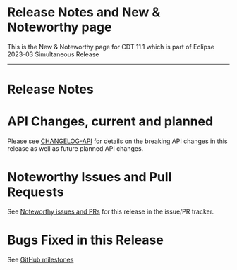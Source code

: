 # Release Notes and New & Noteworthy page

This is the New & Noteworthy page for CDT 11.1 which is part of Eclipse 2023-03 Simultaneous Release

---

# Release Notes



# API Changes, current and planned

Please see [CHANGELOG-API](CHANGELOG-API.md) for details on the breaking API changes in this release as well as future planned API changes.

# Noteworthy Issues and Pull Requests

See [Noteworthy issues and PRs](https://github.com/eclipse-cdt/cdt/issues?q=is%3Aclosed+label%3Anoteworthy+milestone%3A11.1.0) for this release in the issue/PR tracker.

# Bugs Fixed in this Release

See [GitHub milestones](https://github.com/eclipse-cdt/cdt/milestone/3?closed=1)
